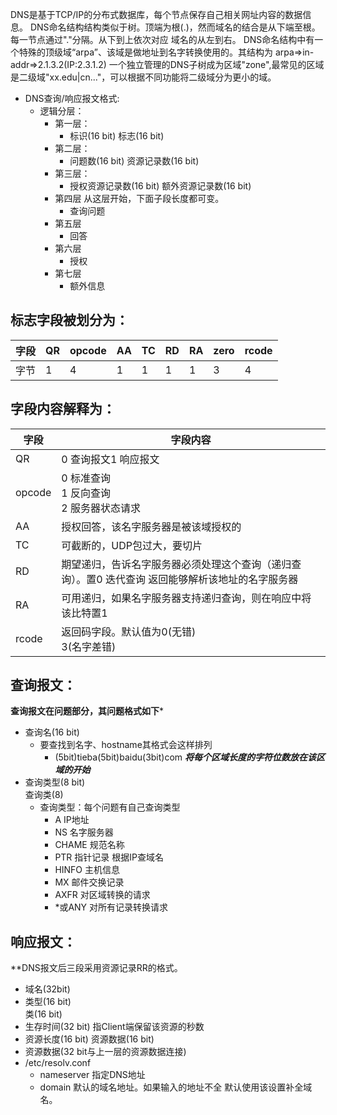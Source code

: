 DNS是基于TCP/IP的分布式数据库，每个节点保存自己相关网址内容的数据信息。
DNS命名结构结构类似于树。顶端为根(.)，然而域名的结合是从下端至根。每一节点通过"."分隔。从下到上依次对应 域名的从左到右。
DNS命名结构中有一个特殊的顶级域“arpa”、该域是做地址到名字转换使用的。其结构为
arpa=>in-addr=>2.1.3.2(IP:2.3.1.2)
一个独立管理的DNS子树成为区域"zone",最常见的区域是二级域"xx.edu|cn..."，可以根据不同功能将二级域分为更小的域。
- DNS查询/响应报文格式:
  - 逻辑分层：
    - 第一层：
      - 标识(16 bit)
        标志(16 bit)
    - 第二层：
      - 问题数(16 bit)
        资源记录数(16 bit)
    - 第三层：
      - 授权资源记录数(16 bit)
	额外资源记录数(16 bit)
    - 第四层        从这层开始，下面子段长度都可变。
      -  查询问题
    - 第五层
      - 回答
    - 第六层
      - 授权
    - 第七层
      - 额外信息
## 标志字段被划分为：
字段|QR | opcode | AA | TC | RD | RA | zero | rcode|
----|----|----|----|----|----|----|----|----|
字节|1|4|1|1|1|1|3|4|
## 字段内容解释为：
字段| 字段内容|
----|----|
QR|0 查询报文1 响应报文|
opcode|0 标准查询<br>1 反向查询<br>2 服务器状态请求|
AA|授权回答，该名字服务器是被该域授权的|
TC|可截断的，UDP包过大，要切片|
RD|期望递归，告诉名字服务器必须处理这个查询（递归查询）。置0 迭代查询 返回能够解析该地址的名字服务器|
RA|可用递归，如果名字服务器支持递归查询，则在响应中将该比特置1|
rcode|返回码字段。默认值为0(无错)<br>3(名字差错)|
## 查询报文：
**查询报文在问题部分，其问题格式如下***
- 查询名(16 bit)
  - 要查找到名字、hostname其格式会这样排列
    - (5bit)tieba(5bit)baidu(3bit)com ***将每个区域长度的字符位数放在该区域的开始***
- 查询类型(8 bit)<br>查询类(8)
  - 查询类型：每个问题有自己查询类型
    + A    IP地址
    + NS  名字服务器
    + CHAME 规范名称
    + PTR 指针记录 根据IP查域名
    + HINFO 主机信息
    + MX  邮件交换记录
    + AXFR 对区域转换的请求
    + *或ANY 对所有记录转换请求
## 响应报文：
**DNS报文后三段采用资源记录RR的格式。
- 域名(32bit)
- 类型(16 bit)<br>类(16 bit)
- 生存时间(32 bit)  指Client端保留该资源的秒数
- 资源长度(16 bit) 资源数据(16 bit)
- 资源数据(32 bit与上一层的资源数据连接)
- /etc/resolv.conf
  - nameserver 指定DNS地址
  - domain 默认的域名地址。如果输入的地址不全 默认使用该设置补全域名。 
